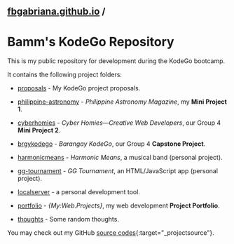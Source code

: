 ## [fbgabriana.github.io](/ "Bamm's KodeGo Repository") /

# Bamm's KodeGo Repository

This is my public repository for development during the KodeGo bootcamp.

It contains the following project folders:

* [proposals](/proposals/) - My KodeGo project proposals.

* [philippine-astronomy](/philippine-astronomy/) - _Philippine Astronomy Magazine_, my **Mini Project 1**.

* [cyberhomies](/cyberhomies/) - _Cyber Homies—Creative Web Developers_, our Group 4 **Mini Project 2**.

* [brgykodego](/brgykodego/) - _Barangay KodeGo_, our Group 4 **Capstone Project**.

* [harmonicmeans](/harmonicmeans/) - _Harmonic Means_, a musical band (personal project).

* [gg-tournament](/gg-tournament/) - _GG Tournament_, an HTML/JavaScript app (personal project).

* [localserver](/localserver/) - a personal development tool.

* [portfolio](/portfolio/) - _{My:Web.Projects}_, my web development **Project Portfolio**.

* [thoughts](/thoughts/) - Some random thoughts.

You may check out my GitHub [source codes](https://github.com/fbgabriana/){:target="_projectsource"}.


